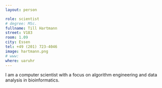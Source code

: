 ```yaml
---
layout: person

role: scientist
# degree: MSc.
fullname: Till Hartmann
street: V183
room: 1.09
city: Essen
tel: +49 (201) 723-4046
image: hartmann.png
# www:
where: uaruhr
---
```


I am a computer scientist with a focus on algorithm engineering and data analysis in bioinformatics.
